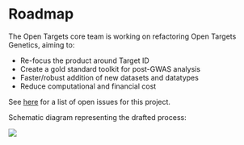 
# Roadmap

The Open Targets core team is working on refactoring Open Targets Genetics, aiming to:

- Re-focus the product around Target ID
- Create a gold standard toolkit for post-GWAS analysis
- Faster/robust addition of new datasets and datatypes
- Reduce computational and financial cost

See [here](https://github.com/opentargets/issues/issues?q=is%3Aissue+is%3Aopen+label%3AGenetics_ETL_refactoring) for a list of open issues for this project.

Schematic diagram representing the drafted process:

<img src="https://docs.google.com/drawings/d/e/2PACX-1vTbjAgDoxu8bLpPIAiyj7YvqLUO7z44gXpW_oKYn26c6YRBOHDlPBvr0FIGXapRXuUqHgDoWRefmWMm/pub?w=960&amp;h=945">
